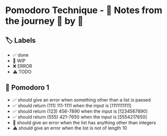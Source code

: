 # Pomodoro Technique - 📝 Notes from the journey 🍅 by 🍅


## 🏷️ Labels

- ✅ done
- 🚧 WIP
- ❌ ERROR
- ⚠ TODO

## 🍅 Pomodoro 1

- ✅ should give an error when something other than a list is passed
- ✅ should return (111) 111-1111 when the input is [1111111111]
- ✅ should return (123) 456-7890 when the input is [1234567890]
- ✅ should return (555) 421-7650 when the input is [5554217650]
- 🚧 should give an error when the list has anything other than integers
- ⚠ should give an error when the list is not of length 10
